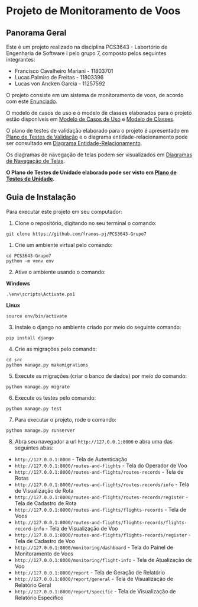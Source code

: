 # Projeto de Monitoramento de Voos

## Panorama Geral

Este é um projeto realizado na disciplina PCS3643 - Labortório de Engenharia de Software I pelo grupo 7, composto pelos seguintes integrantes:

* Francisco Cavalheiro Mariani - 11803701
* Lucas Palmiro de Freitas - 11803396
* Lucas von Ancken Garcia - 11257592

O projeto consiste em um sistema de monitoramento de voos, de acordo com este [Enunciado](./docs/enunciado.pdf).

O modelo de casos de uso e o modelo de classes elaborados para o projeto estão disponíveis em [Modelo de Casos de Uso](./docs/modelo_de_casos_de_uso.md) e [Modelo de Classes](./docs/modelo_de_classes.md).

O plano de testes de validação elaborado para o projeto é apresentado em [Plano de Testes de Validação](./docs/plano_de_testes.md) e o diagrama entidade-relacionamento pode ser consultado em [Diagrama Entidade-Relacionamento](./docs/images/der.png).

Os diagramas de navegação de telas podem ser visualizados em [Diagramas de Navegação de Telas](./docs/navegacao_telas.md).

**O Plano de Testes de Unidade elaborado pode ser visto em [Plano de Testes de Unidade](./docs/plano_de_testes_unidade.pdf).**

## Guia de Instalação

Para executar este projeto em seu computador:

1. Clone o repositório, digitando no seu terminal o comando:
``` 
git clone https://github.com/franos-pj/PCS3643-Grupo7
```

1. Crie um ambiente virtual pelo comando: 
```
cd PCS3643-Grupo7
python -m venv env
```

2. Ative o ambiente usando o comando: 

**Windows**
```
.\env\scripts\Activate.ps1
```

**Linux**
```
source env/bin/activate
```


3. Instale o django no ambiente criado por meio do seguinte comando:
```
pip install django
```

4. Crie as migrações pelo comando:
```
cd src
python manage.py makemigrations
```

5. Execute as migrações (criar o banco de dados) por meio do comando:
```
python manage.py migrate
```

6. Execute os testes pelo comando:
```
python manage.py test
```

7. Para executar o projeto, rode o comando:
```
python manage.py runserver
```

8. Abra seu navegador a url `http://127.0.0.1:8000` e abra uma das seguintes abas:

- `http://127.0.0.1:8000` - Tela de Autenticação
- `http://127.0.0.1:8000/routes-and-flights` - Tela do Operador de Voo
- `http://127.0.0.1:8000/routes-and-flights/routes-records` - Tela de Rotas
- `http://127.0.0.1:8000/routes-and-flights/routes-records/info` - Tela de Visualização de Rota
- `http://127.0.0.1:8000/routes-and-flights/routes-records/register` - Tela de Cadastro de Rota
- `http://127.0.0.1:8000/routes-and-flights/flights-records` - Tela de Voos
- `http://127.0.0.1:8000/routes-and-flights/flights-records/flights-record-info` - Tela de Visualização de Voo
- `http://127.0.0.1:8000/routes-and-flights/flights-records/register` - Tela de Cadastro de Voo
- `http://127.0.0.1:8000/monitoring/dashboard` - Tela do Painel de Monitoramento de Voos
- `http://127.0.0.1:8000/monitoring/flight-info` - Tela de Atualização de Voo
- `http://127.0.0.1:8000/report` - Tela de Geração de Relatório
- `http://127.0.0.1:8000/report/general` - Tela de Visualização de Relatório Geral
- `http://127.0.0.1:8000/report/specific` - Tela de Visualização de Relatório Específico

